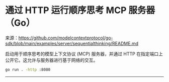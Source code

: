 # 通过 HTTP 运行顺序思考 MCP 服务器（Go）

来源：https://github.com/modelcontextprotocol/go-sdk/blob/main/examples/server/sequentialthinking/README.md

启动用于顺序思考的模型上下文协议 (MCP) 服务器，并通过 HTTP 在指定端口上公开它。这允许与服务器进行基于网络的交互。

```bash
go run . -http :8080
```

--------------------------------
